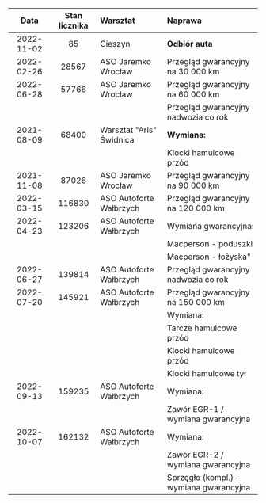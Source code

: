 | Data | Stan licznika | Warsztat | Naprawa |
|:---: |:-------------:|:---------|:--------|
| 2022-11-02 |     85 |	                   Cieszyn | **Odbiór auta**                           |
| 2022-02-26 |  28567 |	       ASO Jaremko Wrocław | Przegląd gwarancyjny na 30 000 km     |
| 2022-06-28 |  57766 |        ASO Jaremko Wrocław | Przegląd gwarancyjny na 60 000 km     |
|			 |        |                            | Przegląd gwarancyjny nadwozia co rok  |
| 2021-08-09 |  68400 |	  Warsztat "Aris" Świdnica | **Wymiana:**                              |
|			 |        |                            | Klocki hamulcowe przód                |
| 2021-11-08 |  87026 |	       ASO Jaremko Wrocław | Przegląd gwarancyjny na 90 000 km     |
| 2022-03-15 | 116830 |	   ASO Autoforte Wałbrzych | Przegląd gwarancyjny na 120 000 km    |
| 2022-04-23 | 123206 |    ASO Autoforte Wałbrzych | Wymiana gwarancyjna:                  |
|			 |        |                            | Macperson - poduszki                  |
|			 |        |                            | Macperson - łożyska"                  |
| 2022-06-27 | 139814 |	   ASO Autoforte Wałbrzych | Przegląd gwarancyjny nadwozia co rok  |
| 2022-07-20 | 145921 |    ASO Autoforte Wałbrzych | Przegląd gwarancyjny na 150 000 km    |
|	      	 |        |                            | Wymiana:                              |
|	     	 |        |                            | Tarcze hamulcowe przód                |
|	     	 |        |                            | Klocki hamulcowe przód                |
|	     	 |        |                            | Klocki hamulcowe tył                  |
| 2022-09-13 | 159235 |	   ASO Autoforte Wałbrzych | Wymiana:                              |
|			 |        |                            | Zawór EGR-1 / wymiana gwarancyjna     |
| 2022-10-07 | 162132 |	   ASO Autoforte Wałbrzych | Wymiana:                              |
|		     |        |                            | Zawór EGR-2 / wymiana gwarancyjna     |
|		     |        |                            | Sprzęgło (kompl.)-wymiana gwarancyjna |


	